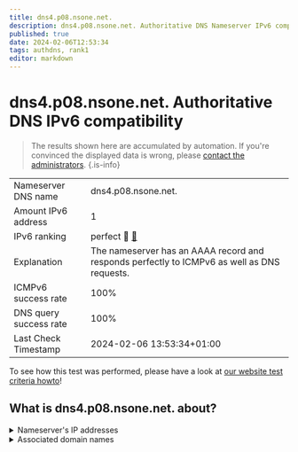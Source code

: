 ```yaml
---
title: dns4.p08.nsone.net.
description: dns4.p08.nsone.net. Authoritative DNS Nameserver IPv6 compatibility
published: true
date: 2024-02-06T12:53:34
tags: authdns, rank1
editor: markdown
---
```


# dns4.p08.nsone.net. Authoritative DNS IPv6 compatibility

> The results shown here are accumulated by automation. If you're convinced the displayed data is wrong, please [contact the administrators](/howto/chat). 
{.is-info}




|   |   |
| - | - |
| Nameserver DNS name | dns4.p08.nsone.net.
| Amount IPv6 address | 1
| IPv6 ranking | perfect :1st_place_medal: [🔗](/howto/ranking) |
| Explanation | The nameserver has an AAAA record and responds perfectly to ICMPv6 as well as DNS requests. |
| ICMPv6 success rate | 100%|
| DNS query success rate | 100% |
| Last Check Timestamp | 2024-02-06 13:53:34+01:00 |

To see how this test was performed, please have a look at [our website test criteria howto](/howto/testcriteria/authdns)!


## What is dns4.p08.nsone.net. about?




<details>
<summary>Nameserver's IP addresses</summary>

2a00:edc0:6259:7:8::4

</details>



<details>
<summary>Associated domain names</summary>

github.com

www.amerisourcebergen.com

</details>
